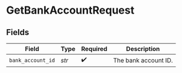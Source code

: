 # GetBankAccountRequest


## Fields

| Field                | Type                 | Required             | Description          |
| -------------------- | -------------------- | -------------------- | -------------------- |
| `bank_account_id`    | *str*                | :heavy_check_mark:   | The bank account ID. |